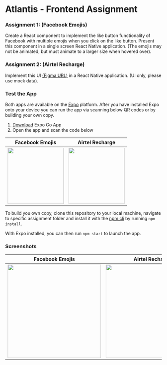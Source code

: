 # Atlantis - Frontend Assignment

### Assignment 1: (Facebook Emojis)
Create a React component to implement the like button functionality of Facebook with multiple emojis when you click on the like button. Present this component in a single screen React Native application. (The emojis may not be animated, but must animate to a larger size when hovered over). 

### Assignment 2: (Airtel Recharge)
Implement this UI [(Figma URL)](https://www.figma.com/file/xtfvNjhNdBnSwH44PkkEb1/Dev-Interview?node-id=0%3A1) in a React Native application. (UI only, please use mock data). 

### Test the App

Both apps are available on the [Expo](https://expo.io/) platform. After you have installed Expo onto your device you can run the app via scanning below QR codes or by building your own copy.

1. [Download](https://expo.dev/client) Expo Go App
2. Open the app and scan the code below 

| Facebook Emojis | Airtel Recharge |
| -------|--------------|
| <img src="https://user-images.githubusercontent.com/31235491/129472863-3686cb61-5aa9-4076-ac20-5bd72f66da50.png" width="180"> | <img src="https://user-images.githubusercontent.com/31235491/129472752-cd4795b1-a5da-4bb4-9f85-d28c9d58afe0.png" width="180"> |

To build you own copy, clone this repository to your local machine, navigate to specific assignment folder and install it with the [npm cli](https://docs.npmjs.com/cli/npm/) by running `npm install`.

With Expo installed, you can then run `npm start` to launch the app.

### Screenshots
| Facebook Emojis | Airtel Recharge |
| -------|--------------|
| <img src="https://user-images.githubusercontent.com/31235491/129472737-e7c0e2a8-118a-433e-87a2-e16b044b3725.png" width="300"> | <img src="https://user-images.githubusercontent.com/31235491/129472825-3c9fca0a-9e84-47ae-b3a6-c7a6397ad4a1.png" width="300"> |


